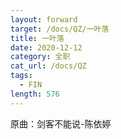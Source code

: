 ```yaml
---
layout: forward
target: /docs/QZ/一叶落
title: 一叶落
date: 2020-12-12
category: 全职
cat_url: /docs/QZ
tags: 
  - FIN
length: 576
---
```


原曲：剑客不能说-陈依婷
